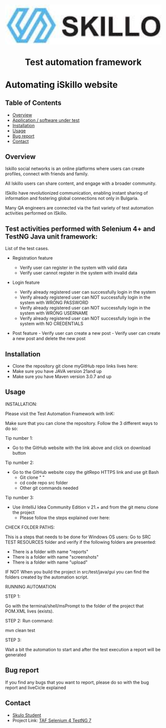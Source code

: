 <img align="center" src="skilloLogo.png" alt="Skilo Academy Logo" />


<div align="center">

# Test automation framework
</div>

# Automating iSkillo website

## Table of Contents
- [Overview](#overview)
- [Application / software under test]()
- [Installation](#installation)
- [Usage](#usage)
- [Bug report](#bug-report)
- [Contact](#contact)

## Overview
Iskillo social networks is an online platforms where users can create profiles,
connect with friends and family. 

All Iskillo users can share content, and engage with
a broader community. 

ISkillo have revolutionized communication, 
enabling instant sharing of information and fostering 
global connections not only in Bulgaria.

Many QA engineers are connected via the fast variety of  test automation activities performed on ISkillo.

## Test activities performed with Selenium 4+ and TestNG Java unit framework:
List of the test cases.
- Registration feature
  - Verify user cаn register in the system with valid data
  - Verify user cannot register in the system with invalid data


- Login feature 
  - Verify already registered user can successfully login in the system  
  - Verify already registered user can NOT successfully login in the system  with WRONG PASSWORD 
  - Verify already registered user can NOT successfully login in the system  with WRONG USERNAME 
  - Verify already registered user can NOT successfully login in the system  with NO CREDENTIALS


- Post feature
      - Verify  user can create a new post
      - Verify  user can create a new post and delete the new post


## Installation

- Clone the repository
git clone myGitHub repo links lives here:
- Make sure you have JAVA version 21and up
- Make sure you have Maven version 3.0.7 and up

## Usage

INSTALLATION:

Please visit the Test Automation Framework with linK:

Make sure that you can clone the repository. Follow the 3 different ways to do so:
 
Tip number 1:
- Go to the GitHub website with the link above and click on download button

Tip number 2:
- Go to the GitHub website copy the gitRepo HTTPS link and use git Bash 
  - Git clone " "
  - cd code repo src folder
  - Other git commands needed

Tip number 3:
- Use iIntelliJ Idea Community Edition v 21.+ and from the git menu clone the project
  - Please follow the steps explained over here:

    
CHECK FOLDER PATHS:

This is a steps that needs to be done for Windows OS users:
Go to SRC TEST RESOURCES folder and verify if the following folders are presented:
- There is a folder with name "reports"
- There is a folder with name "screenshots"
- There is a folder with name "upload"

IF NOT
When you build the project in src/test/java/gui you can find the folders created by the automation script.

RUNNING AUTOMATION

STEP 1:

Go with the terminal/shell/msPrompt to the folder of the project that POM.XML lives (exists).

STEP 2:
Run command:

mvn clean test

STEP 3:

Wait a bit the automation to start and after the test execution a report will be generated


## Bug report
If you find any bugs that you want to report, please do so with the bug report and liveCicle explained 

## Contact

- [Skulo Student](mailto:skiloSutdent@abv.bg)
- Project Link: [TAF Selenium 4 TestNG 7 ](https://github.com/)

